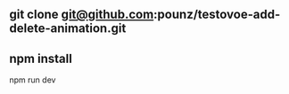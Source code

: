 git clone git@github.com:pounz/testovoe-add-delete-animation.git
----------
npm install
----------
npm run dev
